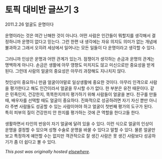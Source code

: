 # 토픽 대비반 글쓰기 3

<span><span class="Apple-style-span">2011.2.26 </span>얼굴도 운명이다<br><br>운명이라는 것은 여간 난해한 것이 아니다. 어떤 사람은 인간들이 뭐할지를 생각해서 결정하니까 운명이 없다고 믿는다. 그런 한편 내 생각에는 자유 의지도 의미가 없는 개념에 불과하고 그래서 오히려 세상에서 일어나는 모든 일들이 다 운명이라고 생각할 수 있다.<br><br>그러니까 인상은 운명과 어떤 관계가 있는가. 점쟁이가 생각하는 손금과 운명의 관계는 명백하게 아니다. 손금은 생활에 아무 영향도 미치지도 않고 미신으로만 중요성을 받게 된다. 그런데 사람의 얼굴의 중요성은 아무리 과장해도 지나치지 않다.<br><br>첫인상이 중요하니 만큼 얼굴이야말로 일상생활에 중요한 것이다. 아무리 인격으로 사람을 평가한다고 해도 인간이라서 얼굴을 무시할 수가 없다. 한 부분은 유전 때문이다. 같은 민족인지, 건강한지, 똑똑한지까지 평가하기 위해 사람들이 얼굴을 본다. 친구를 만들 때, 배우자를 선택할 때도 얼굴이 중요하다. 진화적으로 성공하려면 자기 자신 뿐만 아니라 주변 사람들도 성공할 수 있는 사람이어야 하고 얼굴이 첫번째 평가의 도구가 된다. 특히 피부의 질이 건강한지 안 한지를 평가하는 것에 큰 역할을 한다고들 한다.<br><br>생활하면서 타인의 반응이 자기 얼굴에 달려 있을 수 있다. 이런 식으로 얼굴의 인상이 운명을 결정할 수 있으며 성형 수술로 운명을 바꿀 수 있다고 말할 수 있다. 물론 얼굴만 보고 특정하게 예언할 수는 없지만 객관적으로 잘 생긴 사람은 못 생긴 사람보다 성공하기가 좀 더 쉽다고 볼 수 있다.</span>


*This post was originally hosted [elsewhere](http://planspace.blogspot.com/2011/03/3.html).*
